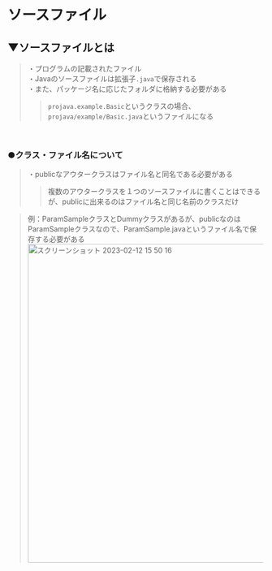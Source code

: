 # ソースファイル

## ▼ソースファイルとは
>・プログラムの記載されたファイル<br>
>・Javaのソースファイルは拡張子`.java`で保存される<br>
>・また、パッケージ名に応じたフォルダに格納する必要がある<br>
>>`projava.example.Basic`というクラスの場合、`projava/example/Basic.java`というファイルになる<br>
<br>

### ●クラス・ファイル名について
>・publicなアウタークラスはファイル名と同名である必要がある<br>
>>複数のアウタークラスを１つのソースファイルに書くことはできるが、publicに出来るのはファイル名と同じ名前のクラスだけ<br>

>例：ParamSampleクラスとDummyクラスがあるが、publicなのはParamSampleクラスなので、ParamSample.javaというファイル名で保存する必要がある<br>
<img width="628" alt="スクリーンショット 2023-02-12 15 50 16" src="https://user-images.githubusercontent.com/81621944/218297266-9e664749-e849-4d49-a7ec-138c0852ef12.png"><br>
<br>
